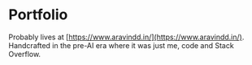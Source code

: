 # Portfolio

Probably lives at [https://www.aravindd.in/](https://www.aravindd.in/). Handcrafted in the pre-AI era where it was just me, code and Stack Overflow.
